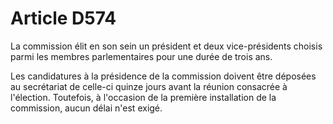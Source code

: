 # Article D574

La commission élit en son sein un président et deux vice-présidents choisis parmi les membres parlementaires pour une durée de trois ans.

Les candidatures à la présidence de la commission doivent être déposées au secrétariat de celle-ci quinze jours avant la réunion consacrée à l'élection. Toutefois, à l'occasion de la première installation de la commission, aucun délai n'est exigé.